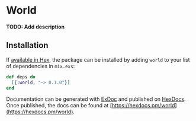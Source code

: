 # World

**TODO: Add description**

## Installation

If [available in Hex](https://hex.pm/docs/publish), the package can be installed
by adding `world` to your list of dependencies in `mix.exs`:

```elixir
def deps do
  [{:world, "~> 0.1.0"}]
end
```

Documentation can be generated with [ExDoc](https://github.com/elixir-lang/ex_doc)
and published on [HexDocs](https://hexdocs.pm). Once published, the docs can
be found at [https://hexdocs.pm/world](https://hexdocs.pm/world).

